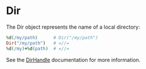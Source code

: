 # Dir

The Dir object represents the name of a local directory:

```ruby
%d(/my/path)      # Dir("/my/path")
Dir("/my/path")   # =//=
%d(/my)+%d(path)  # =//=
```

See the [DirHandle](dirhandle.md) documentation for more information.
